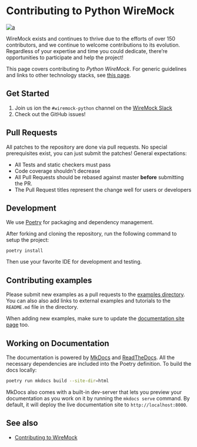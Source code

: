 # Contributing to Python WireMock

[![a](https://img.shields.io/badge/slack-%23wiremock%2Fpython-brightgreen?style=flat&logo=slack)](https://slack.wiremock.org/)

WireMock exists and continues to thrive due to the efforts of over 150 contributors, and we continue to welcome contributions to its evolution. Regardless of your expertise and time you could dedicate, there’re opportunities to participate and help the project!

This page covers contributing to _Python WireMock_.
For generic guidelines and links to other technology stacks,
see [this page](https://wiremock.org/docs/participate/).

## Get Started

1. Join us ion the `#wiremock-python` channel on the [WireMock Slack](https://slack.wiremock.org/)
2. Check out the GitHub issues!

## Pull Requests

All patches to the repository are done via pull requests.
No special prerequisites exist, you can just submit the patches!
General expectations:

- All Tests and static checkers must pass
- Code coverage shouldn't decrease
- All Pull Requests should be rebased against master **before** submitting the PR.
- The Pull Request titles represent the change well for users or developers

## Development

We use [Poetry](https://python-poetry.org/) for packaging and dependency management.

After forking and cloning the repository,
run the following command to setup the project:

`poetry install`

Then use your favorite IDE for development and testing.

## Contributing examples

Please submit new examples as a pull requests to the [examples directory](./examples/).
You can also also add links to external examples and tutorials to the `README.md`
file in the directory.

When adding new examples,
make sure to update the [documentation site page](./examples.md) too.

## Working on Documentation

The documentation is powered by [MkDocs](https://www.mkdocs.org/) and [ReadTheDocs](https://readthedocs.org/).
All the necessary dependencies are included into the Poetry definition.
To build the docs locally:

```bash
poetry run mkdocs build --site-dir=html
```

MkDocs also comes with a built-in dev-server that lets you preview your documentation as you work on it by running the `mkdocs serve` command.
By default, it will deploy the live documentation site to `http://localhost:8000`.

## See also

- [Contributing to WireMock](https://wiremock.org/docs/participate/)